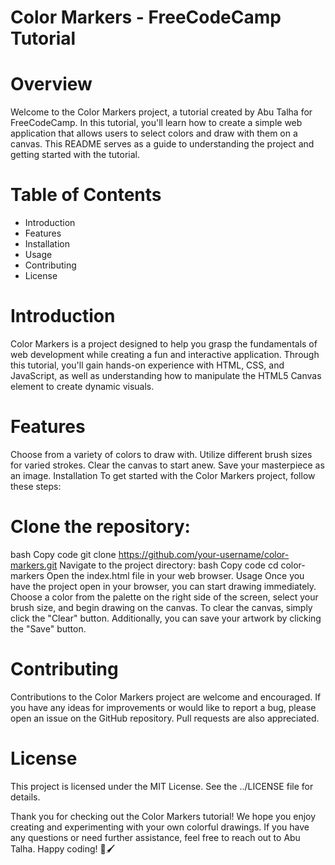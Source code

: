 # Color Markers - FreeCodeCamp Tutorial


# Overview
Welcome to the Color Markers project, a tutorial created by Abu Talha for FreeCodeCamp. In this tutorial, you'll learn how to create a simple web application that allows users to select colors and draw with them on a canvas. This README serves as a guide to understanding the project and getting started with the tutorial.

# Table of Contents
- Introduction
- Features
- Installation
- Usage
- Contributing
- License

# Introduction
Color Markers is a project designed to help you grasp the fundamentals of web development while creating a fun and interactive application. Through this tutorial, you'll gain hands-on experience with HTML, CSS, and JavaScript, as well as understanding how to manipulate the HTML5 Canvas element to create dynamic visuals.

# Features
Choose from a variety of colors to draw with.
Utilize different brush sizes for varied strokes.
Clear the canvas to start anew.
Save your masterpiece as an image.
Installation
To get started with the Color Markers project, follow these steps:

# Clone the repository:
bash
Copy code
git clone https://github.com/your-username/color-markers.git
Navigate to the project directory:
bash
Copy code
cd color-markers
Open the index.html file in your web browser.
Usage
Once you have the project open in your browser, you can start drawing immediately. Choose a color from the palette on the right side of the screen, select your brush size, and begin drawing on the canvas. To clear the canvas, simply click the "Clear" button. Additionally, you can save your artwork by clicking the "Save" button.

# Contributing
Contributions to the Color Markers project are welcome and encouraged. If you have any ideas for improvements or would like to report a bug, please open an issue on the GitHub repository. Pull requests are also appreciated.

# License
This project is licensed under the MIT License. See the ../LICENSE file for details.

Thank you for checking out the Color Markers tutorial! We hope you enjoy creating and experimenting with your own colorful drawings. If you have any questions or need further assistance, feel free to reach out to Abu Talha. Happy coding! 🎨🖌️